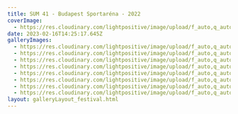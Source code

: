 ```yaml
---
title: SUM 41 - Budapest Sportaréna - 2022
coverImage:
  - https://res.cloudinary.com/lightpositive/image/upload/f_auto,q_auto/v1676557580/uploads/SUM%2041%20-%20Budapest%20Sportar%C3%A9na%20-%202022/311001483_670331011124805_8574718813774920256_n.jpg
date: 2023-02-16T14:25:17.645Z
galleryImages:
  - https://res.cloudinary.com/lightpositive/image/upload/f_auto,q_auto/v1676557581/uploads/SUM%2041%20-%20Budapest%20Sportar%C3%A9na%20-%202022/okt%C3%B3ber.jpg
  - https://res.cloudinary.com/lightpositive/image/upload/f_auto,q_auto/v1676557580/uploads/SUM%2041%20-%20Budapest%20Sportar%C3%A9na%20-%202022/311047486_670330874458152_1509478997301655046_n.jpg
  - https://res.cloudinary.com/lightpositive/image/upload/f_auto,q_auto/v1676557580/uploads/SUM%2041%20-%20Budapest%20Sportar%C3%A9na%20-%202022/310744927_670330857791487_5284758766520010282_n.jpg
  - https://res.cloudinary.com/lightpositive/image/upload/f_auto,q_auto/v1676557580/uploads/SUM%2041%20-%20Budapest%20Sportar%C3%A9na%20-%202022/okt%C3%B3ber_2.jpg
  - https://res.cloudinary.com/lightpositive/image/upload/f_auto,q_auto/v1676557580/uploads/SUM%2041%20-%20Budapest%20Sportar%C3%A9na%20-%202022/arena.jpg
  - https://res.cloudinary.com/lightpositive/image/upload/f_auto,q_auto/v1676557580/uploads/SUM%2041%20-%20Budapest%20Sportar%C3%A9na%20-%202022/311001483_670331011124805_8574718813774920256_n.jpg
  - https://res.cloudinary.com/lightpositive/image/upload/f_auto,q_auto/v1676557579/uploads/SUM%2041%20-%20Budapest%20Sportar%C3%A9na%20-%202022/310586669_670330821124824_1615907719193185129_n.jpg
  - https://res.cloudinary.com/lightpositive/image/upload/f_auto,q_auto/v1676557580/uploads/SUM%2041%20-%20Budapest%20Sportar%C3%A9na%20-%202022/1.jpg
layout: galleryLayout_festival.html
---
```

